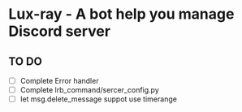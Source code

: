 # Lux-ray - A bot help you manage Discord server

## TO DO

- [ ] Complete Error handler
- [ ] Complete lrb_command/sercer_config.py
- [ ] let msg.delete_message suppot use timerange
